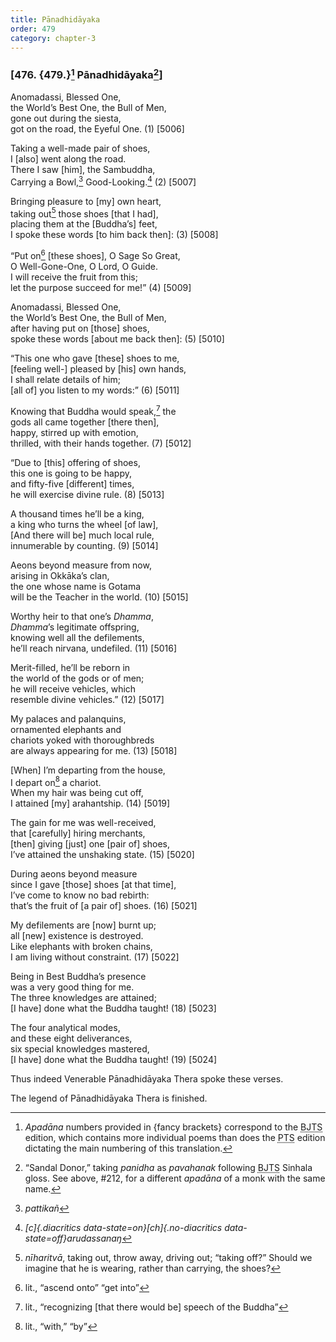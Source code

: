 ```yaml
---
title: Pānadhidāyaka
order: 479
category: chapter-3
---
```


### \[476. {479.}[^1] Pānadhidāyaka[^2]\]

Anomadassi, Blessed One,  
the World’s Best One, the Bull of Men,  
gone out during the siesta,  
got on the road, the Eyeful One. (1) \[5006\]

Taking a well-made pair of shoes,  
I \[also\] went along the road.  
There I saw \[him\], the Sambuddha,  
Carrying a Bowl,[^3] Good-Looking.[^4] (2) \[5007\]

Bringing pleasure to \[my\] own heart,  
taking out[^5] those shoes \[that I had\],  
placing them at the \[Buddha’s\] feet,  
I spoke these words \[to him back then\]: (3) \[5008\]

“Put on[^6] \[these shoes\], O Sage So Great,  
O Well-Gone-One, O Lord, O Guide.  
I will receive the fruit from this;  
let the purpose succeed for me!” (4) \[5009\]

Anomadassi, Blessed One,  
the World’s Best One, the Bull of Men,  
after having put on \[those\] shoes,  
spoke these words \[about me back then\]: (5) \[5010\]

“This one who gave \[these\] shoes to me,  
\[feeling well-\] pleased by \[his\] own hands,  
I shall relate details of him;  
\[all of\] you listen to my words:” (6) \[5011\]

Knowing that Buddha would speak,[^7] the  
gods all came together \[there then\],  
happy, stirred up with emotion,  
thrilled, with their hands together. (7) \[5012\]

“Due to \[this\] offering of shoes,  
this one is going to be happy,  
and fifty-five \[different\] times,  
he will exercise divine rule. (8) \[5013\]

A thousand times he’ll be a king,  
a king who turns the wheel \[of law\],  
\[And there will be\] much local rule,  
innumerable by counting. (9) \[5014\]

Aeons beyond measure from now,  
arising in Okkāka’s clan,  
the one whose name is Gotama  
will be the Teacher in the world. (10) \[5015\]

Worthy heir to that one’s *Dhamma*,  
*Dhamma*’s legitimate offspring,  
knowing well all the defilements,  
he’ll reach nirvana, undefiled. (11) \[5016\]

Merit-filled, he’ll be reborn in  
the world of the gods or of men;  
he will receive vehicles, which  
resemble divine vehicles.” (12) \[5017\]

My palaces and palanquins,  
ornamented elephants and  
chariots yoked with thoroughbreds  
are always appearing for me. (13) \[5018\]

\[When\] I’m departing from the house,  
I depart on[^8] a chariot.  
When my hair was being cut off,  
I attained \[my\] arahantship. (14) \[5019\]

The gain for me was well-received,  
that \[carefully\] hiring merchants,  
\[then\] giving \[just\] one \[pair of\] shoes,  
I’ve attained the unshaking state. (15) \[5020\]

During aeons beyond measure  
since I gave \[those\] shoes \[at that time\],  
I’ve come to know no bad rebirth:  
that’s the fruit of \[a pair of\] shoes. (16) \[5021\]

My defilements are \[now\] burnt up;  
all \[new\] existence is destroyed.  
Like elephants with broken chains,  
I am living without constraint. (17) \[5022\]

Being in Best Buddha’s presence  
was a very good thing for me.  
The three knowledges are attained;  
\[I have\] done what the Buddha taught! (18) \[5023\]

The four analytical modes,  
and these eight deliverances,  
six special knowledges mastered,  
\[I have\] done what the Buddha taught! (19) \[5024\]

Thus indeed Venerable Pānadhidāyaka Thera spoke these verses.

The legend of Pānadhidāyaka Thera is finished.

[^1]: *Apadāna* numbers provided in {fancy brackets} correspond to the <abbr title="Buddha Jayanthi Tripitaka Series">BJTS</abbr> edition, which contains more individual poems than does the <abbr title="Pali Text Society">PTS</abbr> edition dictating the main numbering of this translation.

[^2]: “Sandal Donor,” taking *panidha* as *pavahanak* following <abbr title="Buddha Jayanthi Tripitaka Series">BJTS</abbr> Sinhala gloss. See above, \#212, for a different *apadāna* of a monk with the same name.

[^3]: *pattikañ*

[^4]: *[c]{.diacritics data-state=on}[ch]{.no-diacritics data-state=off}arudassanaŋ*

[^5]: *nīharitvā*, taking out, throw away, driving out; “taking off?” Should we imagine that he is wearing, rather than carrying, the shoes?

[^6]: lit., “ascend onto” “get into”

[^7]: lit., “recognizing \[that there would be\] speech of the Buddha”

[^8]: lit., “with,” “by”
